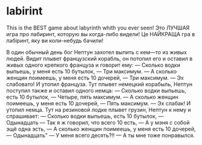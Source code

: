 # labirint
This is the BEST game about labyrinth whith you ever seen!
Это ЛУЧШАЯ игра про лабиринт, которую вы когда-либо видели!
Це НАЙКРАЩА гра в лабіринт, яку ви коли-небудь бачили!


В один обычный день бог Нептун захотел выпить с кем—то из живых людей. 
Видит плывет французский корабль, он потопил его и оставил в живых одного крепкого француза и говорит ему: 
— Сколько водки выпьешь, у меня есть 10 бутылок, 
— Три максимум.
— А сколько женщин поимеешь, у меня есть 10 дочерей, 
— Три максимум.
— Эх слабовато!
И утопил француза. Тут плывет немецкий корабыль, Нептун поступил также и оставил одного немца: 
— Сколько водки выпьешь, есть 10 бутылок, 
— Четыре, пять максимум.
— А сколько женщин поимеешь, у меня есть 10 дочерей, 
— Пять максимум.
— Эх слабак!
И утопил немца. Тут на резиновой лодке плывет грузин, Нептун к нему и спрашивает: 
— Сколько водки выпьешь, есть 10 бутылок, 
— Одынадцать
— Так я ж говорил, что всего 10 есть, 
— А у мэня с собой эщё одна эсть, 
— А сколько женщин поимеешь, у меня есть 10 дочерей, 
— Одынадцать" 
— У меня всего десять?!! 
— А ты мне тоже понравылся.
